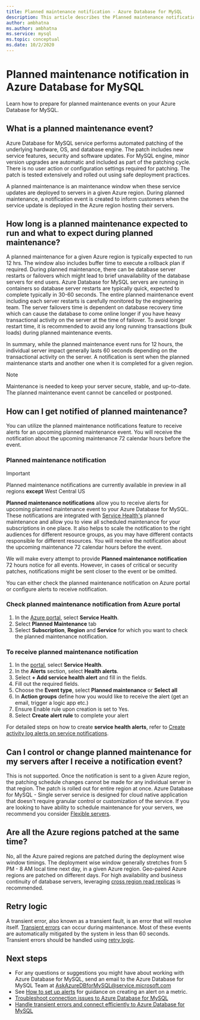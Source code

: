```yaml
---
title: Planned maintenance notification - Azure Database for MySQL
description: This article describes the Planned maintenance notification feature in Azure Database for MySQL
author: ambhatna
ms.author: ambhatna
ms.service: mysql
ms.topic: conceptual
ms.date: 10/2/2020
---
```

# Planned maintenance notification in Azure Database for MySQL

Learn how to prepare for planned maintenance events on your Azure Database for MySQL.

## What is a planned maintenance event?

Azure Database for MySQL service performs automated patching of the underlying hardware, OS, and database engine. The patch includes new service features, security and software updates. For MySQL engine, minor version upgrades are automatic and included as part of the patching cycle. There is no user action or configuration settings required for patching. The patch is tested extensively and rolled out using safe deployment practices.

A planned maintenance is an maintenance window when these service updates are deployed to servers in a given Azure region. During planned maintenance, a notification event is created to inform customers when the service update is deployed in the Azure region hosting their servers.

## How long is a planned maintenance expected to run and what to expect during planned maintenance?

A planned maintenance for a given Azure region is typically expected to run 12 hrs. The window also includes buffer time to execute a rollback plan if required. During planned maintenance, there can be database server restarts or failovers which might lead to brief unavailability of the database servers for end users. Azure Database for MySQL servers are running in containers so database server restarts are typically quick, expected to complete typically in 30-60 seconds. The entire planned maintenance event including each server restarts is carefully monitored by the engineering team. The server failovers time is dependent on database recovery time which can cause the database to come online longer if you have heavy transactional activity on the server at the time of failover. To avoid longer restart time, it is recommended to avoid any long running transactions (bulk loads) during planned maintenance events.

In summary, while the planned maintenance event runs for 12 hours, the individual server impact generally lasts 60 seconds depending on the transactional activity on the server. A notification is sent when the planned maintenance starts and another one when it is completed for a given region.

> [!Note]
> Maintenance is needed to keep your server secure, stable, and up-to-date. The planned maintenance event cannot be cancelled or postponed.

## How can I get notified of planned maintenance?

You can utilize the planned maintenance notifications feature to receive alerts for an upcoming planned maintenance event. You will receive the notification about the upcoming maintenance 72 calendar hours before the event. 

### Planned maintenance notification

> [!IMPORTANT]
> Planned maintenance notifications are currently available in preview in all regions **except** West Central US

**Planned maintenance notifications** allow you to receive alerts for upcoming planned maintenance event to your Azure Database for MySQL. These notifications are integrated with [Service Health's](../service-health/overview.md) planned maintenance and allow you to view all scheduled maintenance for your subscriptions in one place. It also helps to scale the notification to the right audiences for different resource groups, as you may have different contacts responsible for different resources. You will receive the notification about the upcoming maintenance 72 calendar hours before the event.

We will make every attempt to provide **Planned maintenance notification** 72 hours notice for all events. However, in cases of critical or security patches, notifications might be sent closer to the event or be omitted.

You can either check the planned maintenance notification on Azure portal or configure alerts to receive notification. 

### Check planned maintenance notification from Azure portal

1. In the [Azure portal](https://portal.azure.com), select **Service Health**.
2. Select **Planned Maintenance** tab
3. Select **Subscription**, **Region** and **Service** for which you want to check the planned maintenance notification. 
   
### To receive planned maintenance notification

1. In the [portal](https://portal.azure.com), select **Service Health**.
2. In the **Alerts** section, select **Health alerts**.
3. Select **+ Add service health alert** and fill in the fields.
4. Fill out the required fields. 
5. Choose the **Event type**, select **Planned maintenance** or **Select all**
6. In **Action groups** define how you would like to receive the alert (get an email, trigger a logic app etc.)  
7. Ensure Enable rule upon creation is set to Yes.
8. Select **Create alert rule** to complete your alert

For detailed steps on how to create **service health alerts**, refer to [Create activity log alerts on service notifications](../service-health/alerts-activity-log-service-notifications.md).

## Can I control or change planned maintenance for my servers after I receive a notification event?

This is not supported. Once the notification is sent to a given Azure region, the patching schedule changes cannot be made for any individual server in that region. The patch is rolled out for entire region at once. Azure Database for MySQL - Single server service is designed for cloud native application that doesn't require granular control or customization of the service. If you are looking to have ability to schedule maintenance for your servers, we recommend you consider [Flexible servers](./flexible-server/overview).

## Are all the Azure regions patched at the same time?

No, all the Azure paired regions are patched during the deployment wise window timings. The deployment wise window generally stretches from 5 PM - 8 AM local time next day, in a given Azure region. Geo-paired Azure regions are patched on different days. For high availability and business continuity of database servers, leveraging [cross region read replicas](./concepts-read-replicas#cross-region-replication) is recommended.

## Retry logic

A transient error, also known as a transient fault, is an error that will resolve itself. [Transient errors](./concepts-connectivity#transient-errors.md) can occur during maintenance. Most of these events are automatically mitigated by the system in less than 60 seconds. Transient errors should be handled using [retry logic](concepts-connectivity#handling-transient-errors).


## Next steps

- For any questions or suggestions you might have about working with Azure Database for MySQL, send an email to the Azure Database for MySQL Team at [AskAzureDBforMySQL@service.microsoft.com](AskAzureDBforMySQL@service.microsoft.com)
- See [How to set up alerts](howto-alert-on-metric.md) for guidance on creating an alert on a metric.
- [Troubleshoot connection issues to Azure Database for MySQL](howto-troubleshoot-common-connection-issues.md)
- [Handle transient errors and connect efficiently to Azure Database for MySQL](concepts-connectivity.md)
